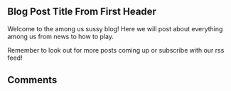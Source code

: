 ## Blog Post Title From First Header

Welcome to the among us sussy blog! Here we will post about everything among us from news to how to play. 

Remember to look out for more posts coming up or subscribe with our rss feed!

## Comments
<script src="https://utteranc.es/client.js"
        repo="among-us-sussy-blog/among-us-sussy-blog.github.io"
        issue-term="url"
        label="Comment on Among us sussy blog"
        theme="github-light"
        crossorigin="anonymous"
        async>
</script>
